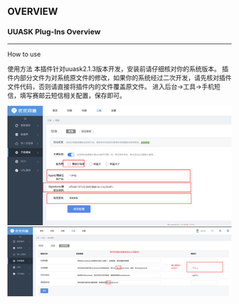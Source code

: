 ## OVERVIEW

### UUASK Plug-Ins Overview

------

How to use

使用方法
    本插件针对uuask2.1.3版本开发，安装前请仔细核对你的系统版本。
    插件内部分文件为对系统原文件的修改，如果你的系统经过二次开发，请先核对插件文件代码，否则请直接将插件内的文件覆盖原文件。
    进入后台->工具->手机短信，填写赛邮云短信相关配置，保存即可。

![Submail](./markdown/1.png)
![Submail](./markdown/2.png)


